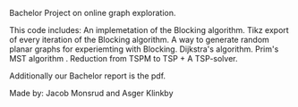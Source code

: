 Bachelor Project on online graph exploration.

This code includes:
An implemetation of the Blocking algorithm.
Tikz export of every iteration of the Blocking algorithm.
A way to generate random planar graphs for experiemting with Blocking.
Dijkstra's algorithm.
Prim's MST algorithm .
Reduction from TSPM to TSP + A TSP-solver.

Additionally our Bachelor report is the pdf.

Made by:
Jacob Monsrud and Asger Klinkby